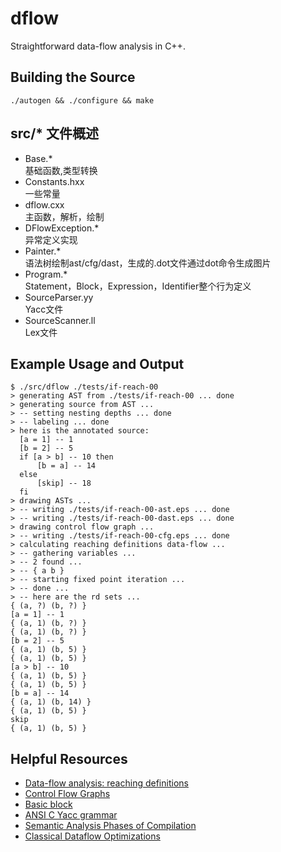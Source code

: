 # dflow
Straightforward data-flow analysis in C++.

## Building the Source
```
./autogen && ./configure && make
```
## src/* 文件概述
- Base.*  
基础函数,类型转换
- Constants.hxx  
一些常量
- dflow.cxx  
主函数，解析，绘制
- DFlowException.*  
异常定义实现
- Painter.*  
语法树绘制ast/cfg/dast，生成的.dot文件通过dot命令生成图片
- Program.*  
Statement，Block，Expression，Identifier整个行为定义
- SourceParser.yy  
Yacc文件
- SourceScanner.ll  
Lex文件
## Example Usage and Output
```
$ ./src/dflow ./tests/if-reach-00
> generating AST from ./tests/if-reach-00 ... done
> generating source from AST ...
> -- setting nesting depths ... done
> -- labeling ... done
> here is the annotated source:
  [a = 1] -- 1
  [b = 2] -- 5
  if [a > b] -- 10 then
      [b = a] -- 14
  else
      [skip] -- 18
  fi
> drawing ASTs ...
> -- writing ./tests/if-reach-00-ast.eps ... done
> -- writing ./tests/if-reach-00-dast.eps ... done
> drawing control flow graph ...
> -- writing ./tests/if-reach-00-cfg.eps ... done
> calculating reaching definitions data-flow ...
> -- gathering variables ...
> -- 2 found ...
> -- { a b }
> -- starting fixed point iteration ...
> -- done ...
> -- here are the rd sets ...
{ (a, ?) (b, ?) }
[a = 1] -- 1
{ (a, 1) (b, ?) }
{ (a, 1) (b, ?) }
[b = 2] -- 5
{ (a, 1) (b, 5) }
{ (a, 1) (b, 5) }
[a > b] -- 10
{ (a, 1) (b, 5) }
{ (a, 1) (b, 5) }
[b = a] -- 14
{ (a, 1) (b, 14) }
{ (a, 1) (b, 5) }
skip
{ (a, 1) (b, 5) }

```

## Helpful Resources
* [Data-flow analysis: reaching definitions](http://www.csd.uwo.ca/~moreno/CS447/Lectures/CodeOptimization.html/node7.html)
* [Control Flow Graphs](http://www.cs.utexas.edu/~pingali/CS380C/2013/lectures/CFG.pdf)
* [Basic block](http://en.wikipedia.org/wiki/Basic_block)
* [ANSI C Yacc grammar](http://www.lysator.liu.se/c/ANSI-C-grammar-y.html#expression)
* [Semantic Analysis Phases of Compilation](http://www.cs.sunysb.edu/~cse304/Fall08/Lectures/ast-handout.pdf)
* [Classical Dataflow Optimizations](http://www.cs.cmu.edu/afs/cs/academic/class/15745-s06/web/handouts/04.pdf)
